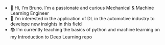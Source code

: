 -  👋 Hi, I'm Bruno. I'm a passionate and curious Mechanical & Machine Learning Engineer  
-  👀 I’m interested in the application of DL in the automotive industry to develope new insights in this field
-  📚 I’m currently teaching the basics of python and machine learning on my Introduction to Deep Learning repo

